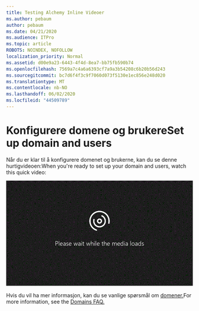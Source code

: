 ```yaml
---
title: Testing Alchemy Inline Videoer
ms.author: pebaum
author: pebaum
ms.date: 04/21/2020
ms.audience: ITPro
ms.topic: article
ROBOTS: NOINDEX, NOFOLLOW
localization_priority: Normal
ms.assetid: d00e9a23-6443-4f4d-8ea7-bb75fb590b74
ms.openlocfilehash: 7569a7c4a6a6393cf7a9a3b54208c6b20b56d243
ms.sourcegitcommit: bc7d6f4f3c9f7060d073f5130e1ec856e248d020
ms.translationtype: MT
ms.contentlocale: nb-NO
ms.lasthandoff: 06/02/2020
ms.locfileid: "44509789"
---
```

# <a name="set-up-domain-and-users"></a><span data-ttu-id="09294-102">Konfigurere domene og brukere</span><span class="sxs-lookup"><span data-stu-id="09294-102">Set up domain and users</span></span>

<span data-ttu-id="09294-103">Når du er klar til å konfigurere domenet og brukerne, kan du se denne hurtigvideoen:</span><span class="sxs-lookup"><span data-stu-id="09294-103">When you're ready to set up your domain and users, watch this quick video:</span></span>
  
![Nettleseren din støtter ikke video.](media/MSN_Video_Widget.gif)
  
<span data-ttu-id="09294-106">Hvis du vil ha mer informasjon, kan du se vanlige spørsmål om [domener.](https://docs.microsoft.com/microsoft-365/admin/setup/domains-faq)</span><span class="sxs-lookup"><span data-stu-id="09294-106">For more information, see the [Domains FAQ.](https://docs.microsoft.com/microsoft-365/admin/setup/domains-faq)</span></span>
